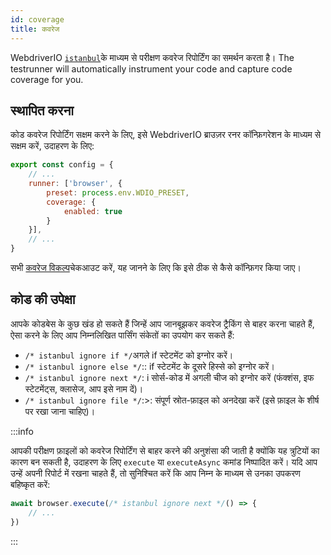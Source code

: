 ```yaml
---
id: coverage
title: कवरेज
---
```


WebdriverIO [`istanbul`](https://istanbul.js.org/)के माध्यम से परीक्षण कवरेज रिपोर्टिंग का समर्थन करता है। The testrunner will automatically instrument your code and capture code coverage for you.

## स्थापित करना

कोड कवरेज रिपोर्टिंग सक्षम करने के लिए, इसे WebdriverIO ब्राउज़र रनर कॉन्फ़िगरेशन के माध्यम से सक्षम करें, उदाहरण के लिए:

```js title=wdio.conf.js
export const config = {
    // ...
    runner: ['browser', {
        preset: process.env.WDIO_PRESET,
        coverage: {
            enabled: true
        }
    }],
    // ...
}
```

सभी [कवरेज विकल्प](/docs/runner#coverage-options)चेकआउट करें, यह जानने के लिए कि इसे ठीक से कैसे कॉन्फ़िगर किया जाए।

## कोड की उपेक्षा

आपके कोडबेस के कुछ खंड हो सकते हैं जिन्हें आप जानबूझकर कवरेज ट्रैकिंग से बाहर करना चाहते हैं, ऐसा करने के लिए आप निम्नलिखित पार्सिंग संकेतों का उपयोग कर सकते हैं:

- `/* istanbul ignore if */`अगले if स्टेटमेंट को इग्नोर करें।
- `/* istanbul ignore else */`:: if स्टेटमेंट के दूसरे हिस्से को इग्नोर करें।
- `/* istanbul ignore next */`: i सोर्स-कोड में अगली चीज को इग्नोर करें (फंक्शंस, इफ स्टेटमेंट्स, क्लासेज, आप इसे नाम दें)।
- `/* istanbul ignore file */`:>: संपूर्ण स्रोत-फ़ाइल को अनदेखा करें (इसे फ़ाइल के शीर्ष पर रखा जाना चाहिए)।

:::info

आपकी परीक्षण फ़ाइलों को कवरेज रिपोर्टिंग से बाहर करने की अनुशंसा की जाती है क्योंकि यह त्रुटियों का कारण बन सकती है, उदाहरण के लिए `execute` या `executeAsync` कमांड निष्पादित करें। यदि आप उन्हें अपनी रिपोर्ट में रखना चाहते हैं, तो सुनिश्चित करें कि आप निम्न के माध्यम से उनका उपकरण बहिष्कृत करें:

```ts
await browser.execute(/* istanbul ignore next */() => {
    // ...
})
```

:::
